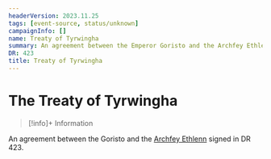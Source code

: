 ```yaml
---
headerVersion: 2023.11.25
tags: [event-source, status/unknown]
campaignInfo: []
name: Treaty of Tyrwingha
summary: An agreement between the Emperor Goristo and the Archfey Ethlenn to establish Tyrwingha
DR: 423
title: Treaty of Tyrwingha
---
```

# The Treaty of Tyrwingha
>[!info]+ Information
> 


An agreement between the Goristo and the [Archfey Ethlenn](<../../../people/extraplanar-powers/archfey-ethlenn.md>) signed in DR 423.

